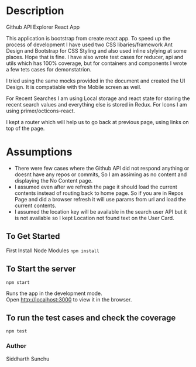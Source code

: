 # Description
Github API Explorer React App

This application is bootstrap from create react app. To speed up the process of development I have used two CSS libaries/framework Ant Design and Bootstrap for CSS Styling and also used inline stylying at some places. Hope that is fine. I have also wrote test cases for reducer, api and utils which has 100% coverage, but for containers and components I wrote a few tets cases for demonstatrion.

I tried using the same mocks provided in the document and created the UI Design. It is compatiable with the Mobile screen as well. 

For Recent Searches I am using Local storage and react state for storing the recent search values and everything else is stored in Redux.
For Icons I am using primer/octicons-react.

I kept a router which will help us to go back at previous page, using links on top of the page.

# Assumptions
- There were few cases where the Github API did not respond anything or doesnt have any repos or commits, So I am assiming as no content and displaying the No Content page.
- I assumed even after we refresh the page it should load the current contents instead of routing back to home page. So if you are in Repos Page and did a browser refresh it will use params from url and load the current contents.
- I assumed the location key will be available in the search user API but it is not available so I kept Location not found text on the User Card.

## To Get Started
First Install Node Modules `npm install`

## To Start the server
`npm start`


Runs the app in the development mode.\
Open [http://localhost:3000](http://localhost:3000) to view it in the browser.

## To run the test cases and check the coverage
`npm test`

### Author
Siddharth Sunchu 
